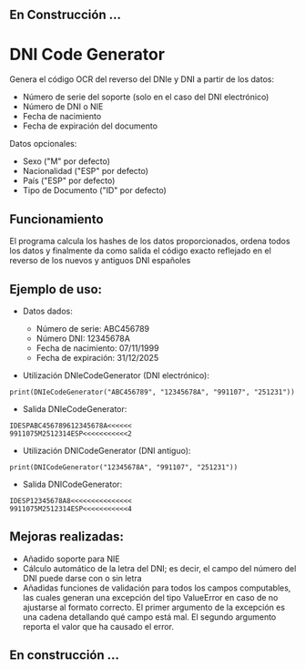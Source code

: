 ## En Construcción ...

# DNI Code Generator
Genera el código OCR del reverso del DNIe y DNI a partir de los datos:
- Número de serie del soporte (solo en el caso del DNI electrónico)
- Número de DNI o NIE
- Fecha de nacimiento
- Fecha de expiración del documento

Datos opcionales:
- Sexo ("M" por defecto)
- Nacionalidad ("ESP" por defecto)
- País ("ESP" por defecto)
- Tipo de Documento ("ID" por defecto)

## Funcionamiento
El programa calcula los hashes de los datos proporcionados, ordena todos los datos y finalmente da como salida el código exacto reflejado en el reverso de los nuevos y antiguos DNI españoles

## Ejemplo de uso:
- Datos dados:
  - Número de serie:      ABC456789
  - Número DNI:           12345678A
  - Fecha de nacimiento:  07/11/1999
  - Fecha de expiración:  31/12/2025
  
- Utilización DNIeCodeGenerator (DNI electrónico):
```
print(DNIeCodeGenerator("ABC456789", "12345678A", "991107", "251231"))
```
- Salida DNIeCodeGenerator:
```
IDESPABC456789612345678A<<<<<<
9911075M2512314ESP<<<<<<<<<<<2
```
- Utilización DNICodeGenerator (DNI antiguo):
```
print(DNICodeGenerator("12345678A", "991107", "251231"))
```
- Salida DNICodeGenerator:
```
IDESP12345678A8<<<<<<<<<<<<<<<
9911075M2512314ESP<<<<<<<<<<<4
```
## Mejoras realizadas:
- Añadido soporte para NIE
- Cálculo automático de la letra del DNI; es decir, el campo del número del DNI puede darse con o sin letra
- Añadidas funciones de validación para todos los campos computables, las cuales generan una excepción del tipo ValueError en caso de no ajustarse al formato correcto. El primer argumento de la excepción es una cadena detallando qué campo está mal. El segundo argumento reporta el valor que ha causado el error.

## En construcción ...
